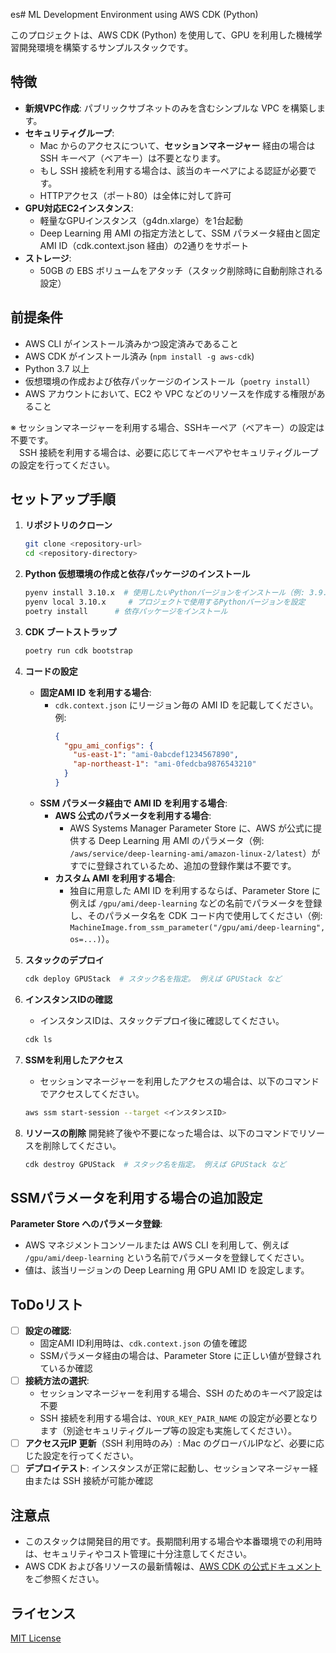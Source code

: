 es# ML Development Environment using AWS CDK (Python)

このプロジェクトは、AWS CDK (Python) を使用して、GPU を利用した機械学習開発環境を構築するサンプルスタックです。

## 特徴
- **新規VPC作成**: パブリックサブネットのみを含むシンプルな VPC を構築します。
- **セキュリティグループ**:
  - Mac からのアクセスについて、**セッションマネージャー** 経由の場合は SSH キーペア（ベアキー）は不要となります。
  - もし SSH 接続を利用する場合は、該当のキーペアによる認証が必要です。
  - HTTPアクセス（ポート80）は全体に対して許可
- **GPU対応EC2インスタンス**:
  - 軽量なGPUインスタンス（g4dn.xlarge）を1台起動
  - Deep Learning 用 AMI の指定方法として、SSM パラメータ経由と固定AMI ID（cdk.context.json 経由）の2通りをサポート
- **ストレージ**:
  - 50GB の EBS ボリュームをアタッチ（スタック削除時に自動削除される設定）

## 前提条件
- AWS CLI がインストール済みかつ設定済みであること
- AWS CDK がインストール済み (`npm install -g aws-cdk`)
- Python 3.7 以上
- 仮想環境の作成および依存パッケージのインストール（`poetry install`）
- AWS アカウントにおいて、EC2 や VPC などのリソースを作成する権限があること

※ セッションマネージャーを利用する場合、SSHキーペア（ベアキー）の設定は不要です。  
　SSH 接続を利用する場合は、必要に応じてキーペアやセキュリティグループの設定を行ってください。

## セットアップ手順

1. **リポジトリのクローン**
    ```bash
    git clone <repository-url>
    cd <repository-directory>
    ```

2. **Python 仮想環境の作成と依存パッケージのインストール**
    ```bash
    pyenv install 3.10.x  # 使用したいPythonバージョンをインストール（例: 3.9.7など）
    pyenv local 3.10.x     # プロジェクトで使用するPythonバージョンを設定
    poetry install      # 依存パッケージをインストール
    ```

3. **CDK ブートストラップ**
    ```bash
    poetry run cdk bootstrap
    ```

4. **コードの設定**

    - **固定AMI ID を利用する場合**:
        - `cdk.context.json` にリージョン毎の AMI ID を記載してください。  
          例:
          ```json:cdk.context.json
          {
            "gpu_ami_configs": {
              "us-east-1": "ami-0abcdef1234567890",
              "ap-northeast-1": "ami-0fedcba9876543210"
            }
          }
          ```
    - **SSM パラメータ経由で AMI ID を利用する場合**:
        - **AWS 公式のパラメータを利用する場合**:
            - AWS Systems Manager Parameter Store に、AWS が公式に提供する Deep Learning 用 AMI のパラメータ（例: `/aws/service/deep-learning-ami/amazon-linux-2/latest`）がすでに登録されているため、追加の登録作業は不要です。
        - **カスタム AMI を利用する場合**:
            - 独自に用意した AMI ID を利用するならば、Parameter Store に例えば `/gpu/ami/deep-learning` などの名前でパラメータを登録し、そのパラメータ名を CDK コード内で使用してください（例: `MachineImage.from_ssm_parameter("/gpu/ami/deep-learning", os=...)`）。

5. **スタックのデプロイ**
    ```bash
    cdk deploy GPUStack  # スタック名を指定。 例えば GPUStack など
    ```
6. **インスタンスIDの確認**
    - インスタンスIDは、スタックデプロイ後に確認してください。
    ```bash
    cdk ls
    ```

7. **SSMを利用したアクセス**
    - セッションマネージャーを利用したアクセスの場合は、以下のコマンドでアクセスしてください。
    ```bash
    aws ssm start-session --target <インスタンスID>
    ```

8. **リソースの削除**
    開発終了後や不要になった場合は、以下のコマンドでリソースを削除してください。
    ```bash
    cdk destroy GPUStack  # スタック名を指定。 例えば GPUStack など
    ```

## SSMパラメータを利用する場合の追加設定

**Parameter Store へのパラメータ登録**:
   - AWS マネジメントコンソールまたは AWS CLI を利用して、例えば `/gpu/ami/deep-learning` という名前でパラメータを登録してください。
   - 値は、該当リージョンの Deep Learning 用 GPU AMI ID を設定します。

## ToDoリスト
- [ ] **設定の確認**:
  - 固定AMI ID利用時は、`cdk.context.json` の値を確認
  - SSMパラメータ経由の場合は、Parameter Store に正しい値が登録されているか確認
- [ ] **接続方法の選択**:
  - セッションマネージャーを利用する場合、SSH のためのキーペア設定は不要
  - SSH 接続を利用する場合は、`YOUR_KEY_PAIR_NAME` の設定が必要となります（別途セキュリティグループ等の設定も実施してください）。
- [ ] **アクセス元IP 更新**（SSH 利用時のみ）: Mac のグローバルIPなど、必要に応じた設定を行ってください。
- [ ] **デプロイテスト**: インスタンスが正常に起動し、セッションマネージャー経由または SSH 接続が可能か確認

## 注意点
- このスタックは開発目的用です。長期間利用する場合や本番環境での利用時は、セキュリティやコスト管理に十分注意してください。
- AWS CDK および各リソースの最新情報は、[AWS CDK の公式ドキュメント](https://docs.aws.amazon.com/cdk/latest/guide/home.html) をご参照ください。

## ライセンス
[MIT License](LICENSE)
